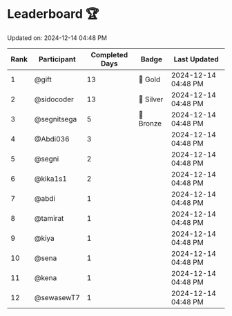 # Leaderboard 🏆

Updated on: 2024-12-14 04:48 PM

| Rank | Participant       | Completed Days | Badge      | Last Updated         |
|------|-------------------|----------------|------------|----------------------|
| 1    | @gift             | 13             | 🏅 Gold     | 2024-12-14 04:48 PM |
| 2    | @sidocoder        | 13             | 🥈 Silver   | 2024-12-14 04:48 PM |
| 3    | @segnitsega       | 5              | 🥉 Bronze   | 2024-12-14 04:48 PM |
| 4    | @Abdi036          | 3              |            | 2024-12-14 04:48 PM |
| 5    | @segni            | 2              |            | 2024-12-14 04:48 PM |
| 6    | @kika1s1          | 2              |            | 2024-12-14 04:48 PM |
| 7    | @abdi             | 1              |            | 2024-12-14 04:48 PM |
| 8    | @tamirat          | 1              |            | 2024-12-14 04:48 PM |
| 9    | @kiya             | 1              |            | 2024-12-14 04:48 PM |
| 10   | @sena             | 1              |            | 2024-12-14 04:48 PM |
| 11   | @kena             | 1              |            | 2024-12-14 04:48 PM |
| 12   | @sewasewT7        | 1              |            | 2024-12-14 04:48 PM |
